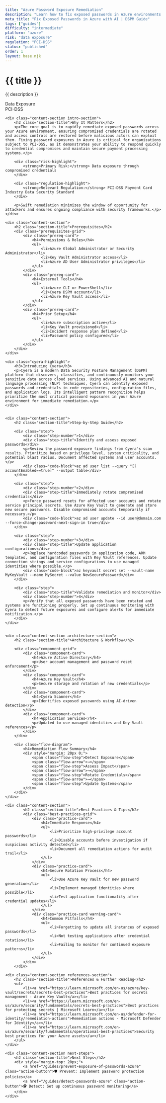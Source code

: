 ```yaml
---
title: "Azure Password Exposure Remediation"
description: "Learn how to fix exposed passwords in Azure environments. Follow step-by-step guidance for PCI-DSS compliance and secure credential management."
meta_title: "Fix Exposed Passwords in Azure with AI | DSPM Guide"
tags: ["guides"]
difficulty: "intermediate"
platform: "azure"
risk: "data exposure"
regulation: "PCI-DSS"
status: "published"
order: 1
layout: base.njk
---
```


<div class="container">
    <div class="header">
        <h1>{{ title }}</h1>
        <p>{{ description }}</p>
        <div class="badge">Data Exposure</div>
        <div class="badge regulation">PCI-DSS</div>
    </div>

    <div class="content-section intro-section">
        <h2 class="section-title">Why It Matters</h2>
        <p>The core goal is to rapidly remediate exposed passwords across your Azure environment, ensuring compromised credentials are rotated and access controls are restored before malicious actors can exploit them. Fixing password exposures in Azure is critical for organizations subject to PCI-DSS, as it demonstrates your ability to respond quickly to credential compromises and maintain secure payment processing systems.</p>
        
        <div class="risk-highlight">
            <strong>Primary Risk:</strong> Data exposure through compromised credentials
        </div>
        
        <div class="regulation-highlight">
            <strong>Relevant Regulation:</strong> PCI-DSS Payment Card Industry Data Security Standard
        </div>
        
        <p>Swift remediation minimizes the window of opportunity for attackers and ensures ongoing compliance with security frameworks.</p>
    </div>

    <div class="content-section">
        <h2 class="section-title">Prerequisites</h2>
        <div class="prerequisites-grid">
            <div class="prereq-card">
                <h4>Permissions & Roles</h4>
                <ul>
                    <li>Azure Global Administrator or Security Administrator</li>
                    <li>Key Vault Administrator access</li>
                    <li>Azure AD User Administrator privileges</li>
                </ul>
            </div>
            <div class="prereq-card">
                <h4>External Tools</h4>
                <ul>
                    <li>Azure CLI or PowerShell</li>
                    <li>Cyera DSPM account</li>
                    <li>Azure Key Vault access</li>
                </ul>
            </div>
            <div class="prereq-card">
                <h4>Prior Setup</h4>
                <ul>
                    <li>Azure subscription active</li>
                    <li>Key Vault provisioned</li>
                    <li>Incident response plan defined</li>
                    <li>Password policy configured</li>
                </ul>
            </div>
        </div>
    </div>
	
    <div class="cyera-highlight">
        <h3>Introducing Cyera</h3>
        <p>Cyera is a modern Data Security Posture Management (DSPM) platform that discovers, classifies, and continuously monitors your sensitive data across cloud services. Using advanced AI and natural language processing (NLP) techniques, Cyera can identify exposed passwords and credentials in code repositories, configuration files, and application logs. Its intelligent pattern recognition helps prioritize the most critical password exposures in your Azure environment for immediate remediation.</p>
    </div>
	

    <div class="content-section">
        <h2 class="section-title">Step-by-Step Guide</h2>
        
        <div class="step">
            <div class="step-number">1</div>
            <div class="step-title">Identify and assess exposed passwords</div>
            <p>Review the password exposure findings from Cyera's scan results. Prioritize based on privilege level, system criticality, and potential blast radius. Document affected systems and user accounts.</p>
            <div class="code-block">az ad user list --query "[?accountEnabled==true]" --output table</div>
        </div>

        <div class="step">
            <div class="step-number">2</div>
            <div class="step-title">Immediately rotate compromised credentials</div>
            <p>Force password resets for affected user accounts and rotate service principal secrets. Use Azure Key Vault to generate and store new secure passwords. Disable compromised accounts temporarily if necessary.</p>
            <div class="code-block">az ad user update --id user@domain.com --force-change-password-next-sign-in true</div>
        </div>

        <div class="step">
            <div class="step-number">3</div>
            <div class="step-title">Update application configurations</div>
            <p>Replace hardcoded passwords in application code, ARM templates, and configuration files with Key Vault references. Update connection strings and service configurations to use managed identities where possible.</p>
            <div class="code-block">az keyvault secret set --vault-name MyKeyVault --name MySecret --value NewSecurePassword</div>
        </div>

        <div class="step">
            <div class="step-title">Validate remediation and monitor</div>
            <div class="step-number">4</div>
            <p>Verify that all exposed passwords have been rotated and systems are functioning properly. Set up continuous monitoring with Cyera to detect future exposures and configure alerts for immediate notification.</p>
        </div>
    </div>


    <div class="content-section architecture-section">
        <h2 class="section-title">Architecture & Workflow</h2>
        
        <div class="component-grid">
            <div class="component-card">
                <h4>Azure Active Directory</h4>
                <p>User account management and password reset enforcement</p>
            </div>
            <div class="component-card">
                <h4>Azure Key Vault</h4>
                <p>Secure storage and rotation of new credentials</p>
            </div>
            <div class="component-card">
                <h4>Cyera Scanner</h4>
                <p>Identifies exposed passwords using AI-driven detection</p>
            </div>
            <div class="component-card">
                <h4>Application Services</h4>
                <p>Updated to use managed identities and Key Vault references</p>
            </div>
        </div>

        <div class="flow-diagram">
            <h4>Remediation Flow Summary</h4>
            <div style="margin: 20px 0;">
                <span class="flow-step">Detect Exposure</span>
                <span class="flow-arrow">→</span>
                <span class="flow-step">Assess Impact</span>
                <span class="flow-arrow">→</span>
                <span class="flow-step">Rotate Credentials</span>
                <span class="flow-arrow">→</span>
                <span class="flow-step">Update Systems</span>
            </div>
        </div>
    </div>

	<div class="content-section">
	        <h2 class="section-title">Best Practices & Tips</h2>
	        <div class="best-practices-grid">
	            <div class="practice-card">
	                <h4>Immediate Response</h4>
	                <ul>
	                    <li>Prioritize high-privilege account passwords</li>
	                    <li>Disable accounts before investigation if suspicious activity detected</li>
	                    <li>Document all remediation actions for audit trail</li>
	                </ul>
	            </div>
	            <div class="practice-card">
	                <h4>Secure Rotation Process</h4>
	                <ul>
	                    <li>Use Azure Key Vault for new password generation</li>
	                    <li>Implement managed identities where possible</li>
	                    <li>Test application functionality after credential updates</li>
	                </ul>
	            </div>
	            <div class="practice-card warning-card">
	                <h4>Common Pitfalls</h4>
	                <ul>
	                    <li>Forgetting to update all instances of exposed passwords</li>
	                    <li>Not testing applications after credential rotation</li>
	                    <li>Failing to monitor for continued exposure patterns</li>
	                </ul>
	            </div>
	        </div>
	    </div>

    <div class="content-section references-section">
        <h2 class="section-title">References & Further Reading</h2>
        <ul>
            <li><a href="https://learn.microsoft.com/en-us/azure/key-vault/secrets/secrets-best-practices">Best practices for secrets management - Azure Key Vault</a></li>
            <li><a href="https://learn.microsoft.com/en-us/azure/security/fundamentals/secrets-best-practices">Best practices for protecting secrets | Microsoft Learn</a></li>
            <li><a href="https://learn.microsoft.com/en-us/defender-for-identity/remediation-actions">Remediation actions - Microsoft Defender for Identity</a></li>
            <li><a href="https://learn.microsoft.com/en-us/azure/security/fundamentals/operational-best-practices">Security best practices for your Azure assets</a></li>
        </ul>
    </div>

    <div class="content-section next-steps">
        <h2 class="section-title">Next Steps</h2>
        <div style="margin-top: 20px;">
            <a href="/guides/prevent-exposure-of-passwords-azure" class="action-button">🛡️ Prevent: Implement password protection policies</a>
            <a href="/guides/detect-passwords-azure" class="action-button">🕵️ Detect: Set up continuous password monitoring</a>
        </div>
    </div>
</div>
